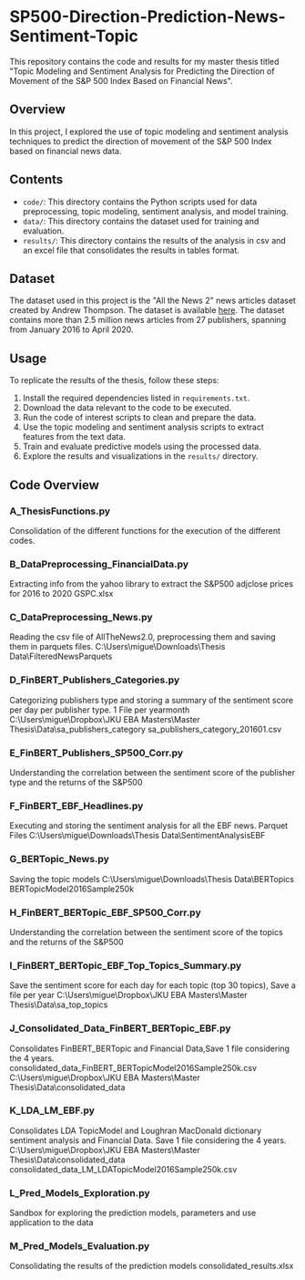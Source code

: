 # SP500-Direction-Prediction-News-Sentiment-Topic

This repository contains the code and results for my master thesis titled "Topic Modeling and Sentiment Analysis for Predicting the Direction of Movement of the S&P 500 Index Based on Financial News".

## Overview

In this project, I explored the use of topic modeling and sentiment analysis techniques to predict the direction of movement of the S&P 500 Index based on financial news data.

## Contents

- `code/`: This directory contains the Python scripts used for data preprocessing, topic modeling, sentiment analysis, and model training.
- `data/`: This directory contains the dataset used for training and evaluation.
- `results/`: This directory contains the results of the analysis in csv and an excel file that consolidates the results in tables format.


## Dataset
The dataset used in this project is the "All the News 2" news articles dataset created by Andrew Thompson. The dataset is available [here](https://components.one/datasets/all-the-news-2-news-articles-dataset). The dataset contains more than 2.5 million news articles from 27 publishers, spanning from January 2016 to April 2020.

## Usage

To replicate the results of the thesis, follow these steps:

1. Install the required dependencies listed in `requirements.txt`.
2. Download the data relevant to the code to be executed.
3. Run the code of interest scripts to clean and prepare the data.
4. Use the topic modeling and sentiment analysis scripts to extract features from the text data.
5. Train and evaluate predictive models using the processed data.
6. Explore the results and visualizations in the `results/` directory.

## Code Overview

### A_ThesisFunctions.py
Consolidation of the different functions for the execution of  the different codes.

### B_DataPreprocessing_FinancialData.py
Extracting info from the yahoo library to extract the S&P500 adjclose prices for 2016 to 2020
GSPC.xlsx

### C_DataPreprocessing_News.py
Reading the csv file of AllTheNews2.0, preprocessing them and saving them in parquets files.
C:\Users\migue\Downloads\Thesis Data\FilteredNewsParquets


### D_FinBERT_Publishers_Categories.py
Categorizing publishers type and storing a summary of the sentiment score per day per publisher type.
1 File per yearmonth
C:\Users\migue\Dropbox\JKU EBA Masters\Master Thesis\Data\sa_publishers_category
sa_publishers_category_201601.csv

### E_FinBERT_Publishers_SP500_Corr.py
Understanding the correlation between the sentiment score of the publisher type and the returns of the S&P500

### F_FinBERT_EBF_Headlines.py
Executing and storing the sentiment analysis for all the EBF news. Parquet Files
C:\Users\migue\Downloads\Thesis Data\SentimentAnalysisEBF


### G_BERTopic_News.py
Saving the topic models
C:\Users\migue\Downloads\Thesis Data\BERTopics
BERTopicModel2016Sample250k

### H_FinBERT_BERTopic_EBF_SP500_Corr.py
Understanding the correlation between the sentiment score of the topics and the returns of the S&P500

### I_FinBERT_BERTopic_EBF_Top_Topics_Summary.py
Save the sentiment score for each day for each topic (top 30 topics), Save a file per year
C:\Users\migue\Dropbox\JKU EBA Masters\Master Thesis\Data\sa_top_topics

### J_Consolidated_Data_FinBERT_BERTopic_EBF.py
Consolidates FinBERT_BERTopic and Financial Data,Save 1 file considering the 4 years.
consolidated_data_FinBERT_BERTopicModel2016Sample250k.csv
C:\Users\migue\Dropbox\JKU EBA Masters\Master Thesis\Data\consolidated_data

### K_LDA_LM_EBF.py
Consolidates LDA TopicModel and Loughran MacDonald dictionary sentiment analysis and Financial Data.
Save 1 file considering the 4 years.
C:\Users\migue\Dropbox\JKU EBA Masters\Master Thesis\Data\consolidated_data
consolidated_data_LM_LDATopicModel2016Sample250k.csv

### L_Pred_Models_Exploration.py
Sandbox for exploring the prediction models, parameters and use application to the data

### M_Pred_Models_Evaluation.py
Consolidating the results of the prediction models
consolidated_results.xlsx
